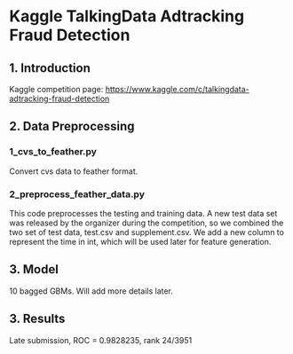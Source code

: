 # Kaggle TalkingData Adtracking Fraud Detection

## 1. Introduction
Kaggle competition page:
https://www.kaggle.com/c/talkingdata-adtracking-fraud-detection

## 2. Data Preprocessing
### 1_cvs_to_feather.py
Convert cvs data to feather format.
### 2_preprocess_feather_data.py
This code preprocesses the testing and training data. A new test data set was released by the organizer during the competition, so we combined the two set of test data, test.csv and supplement.csv. We add a new column to represent the time in int, which will be used later for feature generation. 
## 3. Model
10 bagged GBMs. Will add more details later.

## 3. Results
Late submission, ROC = 0.9828235, rank 24/3951
